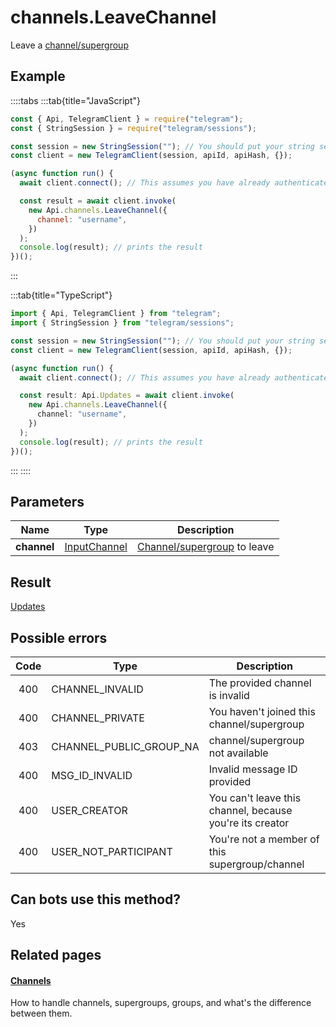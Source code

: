 # channels.LeaveChannel

Leave a [channel/supergroup](https://core.telegram.org/api/channel)

## Example

::::tabs
:::tab{title="JavaScript"}

```js
const { Api, TelegramClient } = require("telegram");
const { StringSession } = require("telegram/sessions");

const session = new StringSession(""); // You should put your string session here
const client = new TelegramClient(session, apiId, apiHash, {});

(async function run() {
  await client.connect(); // This assumes you have already authenticated with .start()

  const result = await client.invoke(
    new Api.channels.LeaveChannel({
      channel: "username",
    })
  );
  console.log(result); // prints the result
})();
```

:::

:::tab{title="TypeScript"}

```ts
import { Api, TelegramClient } from "telegram";
import { StringSession } from "telegram/sessions";

const session = new StringSession(""); // You should put your string session here
const client = new TelegramClient(session, apiId, apiHash, {});

(async function run() {
  await client.connect(); // This assumes you have already authenticated with .start()

  const result: Api.Updates = await client.invoke(
    new Api.channels.LeaveChannel({
      channel: "username",
    })
  );
  console.log(result); // prints the result
})();
```

:::
::::

## Parameters

|    Name     | Type                                                        | Description                                                          |
| :---------: | ----------------------------------------------------------- | -------------------------------------------------------------------- |
| **channel** | [InputChannel](https://core.telegram.org/type/InputChannel) | [Channel/supergroup](https://core.telegram.org/api/channel) to leave |

## Result

[Updates](https://core.telegram.org/type/Updates)

## Possible errors

| Code | Type                    | Description                                              |
| :--: | ----------------------- | -------------------------------------------------------- |
| 400  | CHANNEL_INVALID         | The provided channel is invalid                          |
| 400  | CHANNEL_PRIVATE         | You haven't joined this channel/supergroup               |
| 403  | CHANNEL_PUBLIC_GROUP_NA | channel/supergroup not available                         |
| 400  | MSG_ID_INVALID          | Invalid message ID provided                              |
| 400  | USER_CREATOR            | You can't leave this channel, because you're its creator |
| 400  | USER_NOT_PARTICIPANT    | You're not a member of this supergroup/channel           |

## Can bots use this method?

Yes

## Related pages

#### [Channels](https://core.telegram.org/api/channel)

How to handle channels, supergroups, groups, and what's the difference between them.
